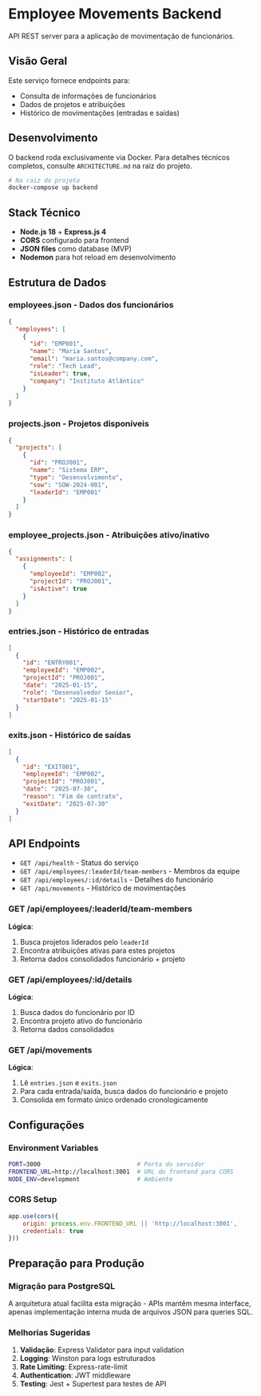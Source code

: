 # Employee Movements Backend

API REST server para a aplicação de movimentação de funcionários.

## Visão Geral

Este serviço fornece endpoints para:
- Consulta de informações de funcionários
- Dados de projetos e atribuições
- Histórico de movimentações (entradas e saídas)

## Desenvolvimento

O backend roda exclusivamente via Docker. Para detalhes técnicos completos, consulte `ARCHITECTURE.md` na raiz do projeto.

```bash
# Na raiz do projeto
docker-compose up backend
```

## Stack Técnico

- **Node.js 18** + **Express.js 4**
- **CORS** configurado para frontend
- **JSON files** como database (MVP)
- **Nodemon** para hot reload em desenvolvimento

## Estrutura de Dados

### employees.json - Dados dos funcionários
```json
{
  "employees": [
    {
      "id": "EMP001",
      "name": "Maria Santos", 
      "email": "maria.santos@company.com",
      "role": "Tech Lead",
      "isLeader": true,
      "company": "Instituto Atlântico"
    }
  ]
}
```

### projects.json - Projetos disponíveis
```json
{
  "projects": [
    {
      "id": "PROJ001",
      "name": "Sistema ERP",
      "type": "Desenvolvimento", 
      "sow": "SOW-2024-001",
      "leaderId": "EMP001"
    }
  ]
}
```

### employee_projects.json - Atribuições ativo/inativo
```json
{
  "assignments": [
    {
      "employeeId": "EMP002",
      "projectId": "PROJ001", 
      "isActive": true
    }
  ]
}
```

### entries.json - Histórico de entradas
```json
[
  {
    "id": "ENTRY001",
    "employeeId": "EMP002",
    "projectId": "PROJ001", 
    "date": "2025-01-15",
    "role": "Desenvolvedor Senior",
    "startDate": "2025-01-15"
  }
]
```

### exits.json - Histórico de saídas
```json
[
  {
    "id": "EXIT001", 
    "employeeId": "EMP002",
    "projectId": "PROJ001",
    "date": "2025-07-30",
    "reason": "Fim de contrato",
    "exitDate": "2025-07-30"
  }
]
```

## API Endpoints

- `GET /api/health` - Status do serviço
- `GET /api/employees/:leaderId/team-members` - Membros da equipe
- `GET /api/employees/:id/details` - Detalhes do funcionário
- `GET /api/movements` - Histórico de movimentações

### GET /api/employees/:leaderId/team-members
**Lógica**:
1. Busca projetos liderados pelo `leaderId`
2. Encontra atribuições ativas para estes projetos  
3. Retorna dados consolidados funcionário + projeto

### GET /api/employees/:id/details  
**Lógica**:
1. Busca dados do funcionário por ID
2. Encontra projeto ativo do funcionário
3. Retorna dados consolidados

### GET /api/movements
**Lógica**:
1. Lê `entries.json` e `exits.json`
2. Para cada entrada/saída, busca dados do funcionário e projeto
3. Consolida em formato único ordenado cronologicamente

## Configurações

### Environment Variables
```bash
PORT=3000                           # Porta do servidor
FRONTEND_URL=http://localhost:3001  # URL do frontend para CORS
NODE_ENV=development                # Ambiente
```

### CORS Setup
```js
app.use(cors({
    origin: process.env.FRONTEND_URL || 'http://localhost:3001',
    credentials: true
}))
```

## Preparação para Produção

### Migração para PostgreSQL
A arquitetura atual facilita esta migração - APIs mantêm mesma interface, apenas implementação interna muda de arquivos JSON para queries SQL.

### Melhorias Sugeridas
1. **Validação**: Express Validator para input validation
2. **Logging**: Winston para logs estruturados  
3. **Rate Limiting**: Express-rate-limit
4. **Authentication**: JWT middleware
5. **Testing**: Jest + Supertest para testes de API